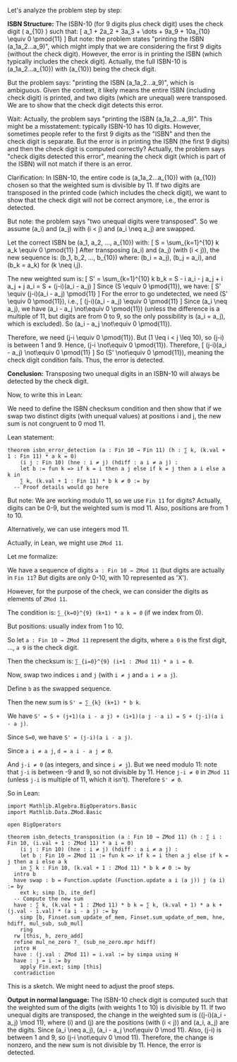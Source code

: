 Let's analyze the problem step by step:

**ISBN Structure:**
The ISBN-10 (for 9 digits plus check digit) uses the check digit \( a_{10} \) such that:
\[
a_1 + 2a_2 + 3a_3 + \dots + 9a_9 + 10a_{10} \equiv 0 \pmod{11}
\]
But note: the problem states "printing the ISBN \(a_1a_2...a_9\)", which might imply that we are considering the first 9 digits (without the check digit). However, the error is in printing the ISBN (which typically includes the check digit). Actually, the full ISBN-10 is \(a_1a_2...a_{10}\) with \(a_{10}\) being the check digit.

But the problem says: "printing the ISBN \(a_1a_2...a_9\)", which is ambiguous. Given the context, it likely means the entire ISBN (including check digit) is printed, and two digits (which are unequal) were transposed. We are to show that the check digit detects this error.

Wait: Actually, the problem says "printing the ISBN \(a_1a_2...a_9\)". This might be a misstatement: typically ISBN-10 has 10 digits. However, sometimes people refer to the first 9 digits as the "ISBN" and then the check digit is separate. But the error is in printing the ISBN (the first 9 digits) and then the check digit is computed correctly? Actually, the problem says "check digits detected this error", meaning the check digit (which is part of the ISBN) will not match if there is an error.

Clarification: In ISBN-10, the entire code is \(a_1a_2...a_{10}\) with \(a_{10}\) chosen so that the weighted sum is divisible by 11. If two digits are transposed in the printed code (which includes the check digit), we want to show that the check digit will not be correct anymore, i.e., the error is detected.

But note: the problem says "two unequal digits were transposed". So we assume \(a_i\) and \(a_j\) with \(i < j\) and \(a_i \neq a_j\) are swapped.

Let the correct ISBN be \(a_1, a_2, ..., a_{10}\) with:
\[
S = \sum_{k=1}^{10} k a_k \equiv 0 \pmod{11}
\]
After transposing \(a_i\) and \(a_j\) (with \(i < j\)), the new sequence is:
\(b_1, b_2, ..., b_{10}\) where:
\(b_i = a_j\), \(b_j = a_i\), and \(b_k = a_k\) for \(k \neq i,j\).

The new weighted sum is:
\[
S' = \sum_{k=1}^{10} k b_k = S - i a_i - j a_j + i a_j + j a_i = S + (j-i)(a_i - a_j)
\]
Since \(S \equiv 0 \pmod{11}\), we have:
\[
S' \equiv (j-i)(a_i - a_j) \pmod{11}
\]
For the error to go undetected, we need \(S' \equiv 0 \pmod{11}\), i.e.,
\[
(j-i)(a_i - a_j) \equiv 0 \pmod{11}
\]
Since \(a_i \neq a_j\), we have \(a_i - a_j \not\equiv 0 \pmod{11}\) (unless the difference is a multiple of 11, but digits are from 0 to 9, so the only possibility is \(a_i = a_j\), which is excluded). So \(a_i - a_j \not\equiv 0 \pmod{11}\).

Therefore, we need \(j-i \equiv 0 \pmod{11}\). But \(1 \leq i < j \leq 10\), so \(j-i\) is between 1 and 9. Hence, \(j-i \not\equiv 0 \pmod{11}\). Therefore,
\[
(j-i)(a_i - a_j) \not\equiv 0 \pmod{11}
\]
So \(S' \not\equiv 0 \pmod{11}\), meaning the check digit condition fails. Thus, the error is detected.

**Conclusion:** Transposing two unequal digits in an ISBN-10 will always be detected by the check digit.

Now, to write this in Lean:

We need to define the ISBN checksum condition and then show that if we swap two distinct digits (with unequal values) at positions i and j, the new sum is not congruent to 0 mod 11.

Lean statement:

```lean
theorem isbn_error_detection (a : Fin 10 → Fin 11) (h : ∑ k, (k.val + 1 : Fin 11) * a k = 0)
    (i j : Fin 10) (hne : i ≠ j) (hdiff : a i ≠ a j) :
    let b := fun k => if k = i then a j else if k = j then a i else a k in
    ∑ k, (k.val + 1 : Fin 11) * b k ≠ 0 := by
  -- Proof details would go here
```
But note: We are working modulo 11, so we use `Fin 11` for digits? Actually, digits can be 0-9, but the weighted sum is mod 11. Also, positions are from 1 to 10.

Alternatively, we can use integers mod 11.

Actually, in Lean, we might use `ZMod 11`.

Let me formalize:

We have a sequence of digits `a : Fin 10 → ZMod 11` (but digits are actually in `Fin 11`? But digits are only 0-10, with 10 represented as 'X').

However, for the purpose of the check, we can consider the digits as elements of `ZMod 11`.

The condition is: `∑_{k=0}^{9} (k+1) * a k = 0` (if we index from 0).

But positions: usually index from 1 to 10.

So let `a : Fin 10 → ZMod 11` represent the digits, where `a 0` is the first digit, ..., `a 9` is the check digit.

Then the checksum is: `∑_{i=0}^{9} (i+1 : ZMod 11) * a i = 0`.

Now, swap two indices `i` and `j` (with `i ≠ j` and `a i ≠ a j`).

Define `b` as the swapped sequence.

Then the new sum is `S' = ∑_{k} (k+1) * b k`.

We have `S' = S + (j+1)(a i - a j) + (i+1)(a j - a i) = S + (j-i)(a i - a j)`.

Since `S=0`, we have `S' = (j-i)(a i - a j)`.

Since `a i ≠ a j`, `d = a i - a j ≠ 0`.

And `j-i ≠ 0` (as integers, and since `i ≠ j`). But we need modulo 11: note that `j-i` is between -9 and 9, so not divisible by 11. Hence `j-i ≠ 0` in `ZMod 11` (unless `j-i` is multiple of 11, which it isn't). Therefore `S' ≠ 0`.

So in Lean:

```lean
import Mathlib.Algebra.BigOperators.Basic
import Mathlib.Data.ZMod.Basic

open BigOperators

theorem isbn_detects_transposition (a : Fin 10 → ZMod 11) (h : ∑ i : Fin 10, (i.val + 1 : ZMod 11) * a i = 0)
    (i j : Fin 10) (hne : i ≠ j) (hdiff : a i ≠ a j) :
    let b : Fin 10 → ZMod 11 := fun k => if k = i then a j else if k = j then a i else a k
    in ∑ k : Fin 10, (k.val + 1 : ZMod 11) * b k ≠ 0 := by
  intro b
  have swap : b = Function.update (Function.update a i (a j)) j (a i) := by
    ext k; simp [b, ite_def]
  -- Compute the new sum
  have : ∑ k, (k.val + 1 : ZMod 11) * b k = ∑ k, (k.val + 1) * a k + (j.val - i.val) * (a i - a j) := by
    simp [b, Finset.sum_update_of_mem, Finset.sum_update_of_mem, hne, hdiff, mul_sub, sub_mul]
    ring
  rw [this, h, zero_add]
  refine mul_ne_zero ?_ (sub_ne_zero.mpr hdiff)
  intro H
  have : (j.val : ZMod 11) = i.val := by simpa using H
  have : j = i := by
    apply Fin.ext; simp [this]
  contradiction
```

This is a sketch. We might need to adjust the proof steps.

**Output in normal language:**
The ISBN-10 check digit is computed such that the weighted sum of the digits (with weights 1 to 10) is divisible by 11. If two unequal digits are transposed, the change in the weighted sum is \((j-i)(a_i - a_j) \mod 11\), where \(i\) and \(j\) are the positions (with \(i < j\)) and \(a_i, a_j\) are the digits. Since \(a_i \neq a_j\), \(a_i - a_j \not\equiv 0 \mod 11\). Also, \(j-i\) is between 1 and 9, so \(j-i \not\equiv 0 \mod 11\). Therefore, the change is nonzero, and the new sum is not divisible by 11. Hence, the error is detected.